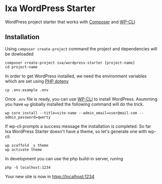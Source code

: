 Ixa WordPress Starter
=====================

WordPress project starter that works with [Composer] and [WP-CLI]

[Composer]: http://getcomposer.org/
[WP-CLI]: http://wp-cli.org/

## Installation

Using `composer create-project` command the project and dependencies will be dowloaded

	composer create-project ixa/wordpress-starter [project-name]
	cd project-name

In order to get WordPress installed, we need the environment variables which are set using [PHP dotenv]

	cp .env.example .env

Once `.env` file is ready, you can use [WP-CLI] to install WordPress. Asumming you have `wp` globally installed the following command will do the trick.

	wp core install --title=site-name --admin_email=user@mail.com --admin_password=qwerty

If wp-cli prompts a success message the installation is completed. So far Ixa WordPress Starter doesn't have a theme, so let's generate one with wp-cli

	wp scaffold _s theme
	wp activate theme

In development you can use the php build-in server, runing

	php -S localhost:1234

Your new site is now in <htpp://localhost:1234>

[PHP dotenv]: https://github.com/vlucas/phpdotenv



